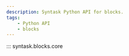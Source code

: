 ```yaml
---
description: Syntask Python API for blocks.
tags:
    - Python API
    - blocks
---
```

::: syntask.blocks.core